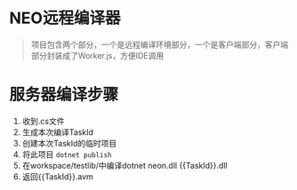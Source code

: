 # NEO远程编译器

> 项目包含两个部分，一个是远程编译环境部分，一个是客户端部分，客户端部分封装成了Worker.js，方便IDE调用


# 服务器编译步骤

1. 收到.cs文件
2. 生成本次编译TaskId
3. 创建本次TaskId的临时项目
4. 将此项目 ``dotnet publish ``
5. 在workspace/testlib/中编译dotnet neon.dll {{TaskId}}.dll
6. 返回{{TaskId}}.avm


